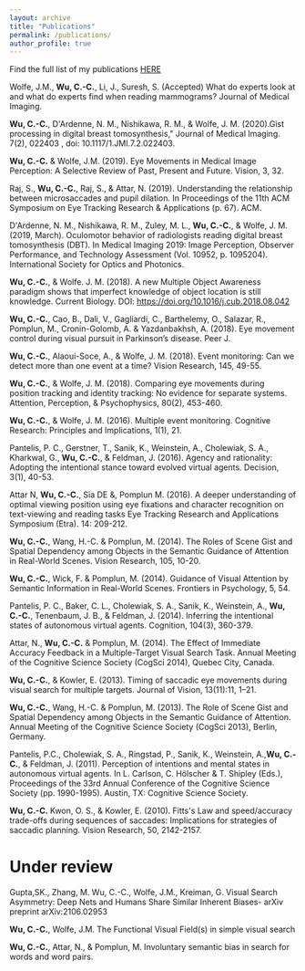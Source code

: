 ```yaml
---
layout: archive
title: "Publications"
permalink: /publications/
author_profile: true
---
```



Find the full list of my publications [HERE](https://scholar.google.com/citations?hl=en&user=dqokykoAAAAJ&view_op=list_works&sortby=pubdate)

Wolfe, J.M., **Wu, C.-C.**, Li, J., Suresh, S. (Accepted)  What do experts look at and what do experts find when reading mammograms? Journal of Medical Imaging.

**Wu, C.-C.**, D'Ardenne, N. M., Nishikawa, R. M., & Wolfe, J. M. (2020).Gist processing in digital breast tomosynthesis," Journal of Medical Imaging. 7(2), 022403 , doi: 10.1117/1.JMI.7.2.022403.

**Wu, C.-C.** & Wolfe, J.M. (2019). Eye Movements in Medical Image Perception: A Selective Review of Past, Present and Future. Vision, 3, 32.

Raj, S., **Wu, C.-C.**, Raj, S., & Attar, N. (2019). Understanding the relationship between microsaccades and pupil dilation. In Proceedings of the 11th ACM Symposium on Eye Tracking Research & Applications (p. 67). ACM.

D'Ardenne, N. M., Nishikawa, R. M., Zuley, M. L., **Wu, C.-C.**, & Wolfe, J. M. (2019, March). Oculomotor behavior of radiologists reading digital breast tomosynthesis (DBT). In Medical Imaging 2019: Image Perception, Observer Performance, and Technology Assessment (Vol. 10952, p. 1095204). International Society for Optics and Photonics.

**Wu, C.-C.**, & Wolfe. J. M. (2018). A new Multiple Object Awareness paradigm shows that imperfect knowledge of object location is still knowledge. Current Biology. DOI: https://doi.org/10.1016/j.cub.2018.08.042

**Wu, C.-C.**, Cao, B., Dali, V., Gagliardi, C., Barthelemy, O., Salazar, R., Pomplun, M., Cronin-Golomb, A. & Yazdanbakhsh, A. (2018). Eye movement control during visual pursuit in Parkinson’s disease. Peer J.

**Wu, C.-C.**, Alaoui-Soce, A., & Wolfe, J. M. (2018). Event monitoring: Can we detect more than one event at a time? Vision Research, 145, 49-55.

**Wu, C.-C.**, & Wolfe, J. M. (2018). Comparing eye movements during position tracking and identity tracking: No evidence for separate systems. Attention, Perception, & Psychophysics, 80(2), 453-460.

**Wu, C.-C.**, & Wolfe, J. M. (2016). Multiple event monitoring. Cognitive Research: Principles and Implications, 1(1), 21.

Pantelis, P. C., Gerstner, T., Sanik, K., Weinstein, A., Cholewiak, S. A., Kharkwal, G., **Wu, C.-C.**, & Feldman, J. (2016). Agency and rationality: Adopting the intentional stance toward evolved virtual agents. Decision, 3(1), 40-53.

Attar N, **Wu, C.-C.**, Sia DE &, Pomplun M. (2016). A deeper understanding of optimal viewing position using eye fixations and character recognition on text-viewing and reading tasks Eye Tracking Research and Applications Symposium (Etra). 14: 209-212.

**Wu, C.-C.**, Wang, H.-C. & Pomplun, M. (2014). The Roles of Scene Gist and Spatial Dependency among Objects in the Semantic Guidance of Attention in Real-World Scenes. Vision Research, 105, 10-20.

**Wu, C.-C.**, Wick, F. & Pomplun, M. (2014). Guidance of Visual Attention by Semantic Information in Real-World Scenes. Frontiers in Psychology, 5, 54.

Pantelis, P. C., Baker, C. L., Cholewiak, S. A., Sanik, K., Weinstein, A., **Wu, C.-C.**, Tenenbaum, J. B., & Feldman, J. (2014). Inferring the intentional states of autonomous virtual agents. Cognition, 104(3), 360-379.

Attar, N., **Wu, C.-C.** & Pomplun, M. (2014). The Effect of Immediate Accuracy Feedback in a Multiple-Target Visual Search Task. Annual Meeting of the Cognitive Science Society (CogSci 2014), Quebec City, Canada.

**Wu, C.-C.**, & Kowler, E. (2013). Timing of saccadic eye movements during visual search for multiple targets. Journal of Vision, 13(11):11, 1–21.

**Wu, C.-C.**, Wang, H.-C. & Pomplun, M. (2013). The Role of Scene Gist and Spatial Dependency among Objects in the Semantic Guidance of Attention. Annual Meeting of the Cognitive Science Society (CogSci 2013), Berlin, Germany.

Pantelis, P.C., Cholewiak, S. A., Ringstad, P., Sanik, K., Weinstein, A.,**Wu, C.-C.**, & Feldman, J. (2011). Perception of intentions and mental states in autonomous virtual agents. In L. Carlson, C. Hölscher & T. Shipley (Eds.), Proceedings of the 33rd Annual Conference of the Cognitive Science Society (pp. 1990-1995). Austin, TX: Cognitive Science Society.

**Wu, C.-C.** Kwon, O. S., & Kowler, E. (2010). Fitts's Law and speed/accuracy trade-offs during sequences of saccades: Implications for strategies of saccadic planning. Vision Research, 50, 2142-2157.
 
Under review 
=============
Gupta,SK., Zhang, M. Wu, C.-C., Wolfe, J.M., Kreiman, G.  Visual Search Asymmetry: Deep Nets and Humans Share Similar Inherent Biases-  arXiv preprint arXiv:2106.02953

**Wu, C.-C.**, Wolfe, J.M.  The Functional Visual Field(s) in simple visual search

**Wu, C.-C.**, Attar, N., & Pomplun, M.  Involuntary semantic bias in search for words and word pairs.




